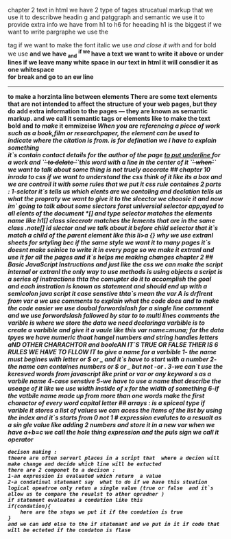  chapter 2 text 
  in html  we have 2 type of tages 
  strucatual markup that we use it to describwe headin g and patggraph and semantic  we use it  to provide extra info 
  we have from h1 to h6 for heeading h1 is the biggest 
   if we want to write pargraphe we use the <p> tag 
   if we want to make the font italic we use <i> and close it with </i> and for bold we use <b>
 and we have <sub> and</sub> <sup> if we </sup> have a text we want to write it above or under lines
   if we leave many white space in our text in html  it will  consdier it as one whitespace 
   <br/> for break and go to an ew line 
   <hr/> to make a horzinta line between elements 
   There are some text elements that are not intended to affect the
structure of your web pages, but they do add extra information to the
pages — they are known as semantic markup. and we call it semantic  tags or elements like 
 <strong> to make the text bold </strong>
 and <em> to make</em> it emmizeise 
 <cite>
When you are referencing a piece of work such as a book,film or researchpaper, the<cite> element can be used to indicate where the citation is from.
<dfn> is for defination we i have to explain something 
<address> it`s contain contact details for the author of the page 
 <ins> to put underline  </ins>for a work 
 and  `<del>` to delate `</del>`this word with a line in the center of it 
 `<s>` when`</s>` we want to talk about some thing is not truely accorate 
## chapter 10 inrada to css 
if we want to understand the css think of it like its a box and we are controil it with some rules that we put it 
css rule containes 2 parts : 1-selctor it`s tells us which elents are we contoling
 and declation  tells us what the propraty we want to give it to the sleector we choosie it 
  and now im` going to talk about some slectors 
  forst universial selector  app;ayed to all elents of  the document  *[]
  and type selector  matches the elements name like h1[]
class slecerotr  matches the lements that are in the same class  .note[]
 id slector and we talk about it before 
 child selector that it`s match a child of the parent element like this li>a {}
 why we use extranl sheets for srtyling 
 bec if the same style we want it to many pages it`s doesnt make seinice to write it in every page so we make it extranl and use it for all the pages 
 and it`s helps me making changes 
 chapter 2 
 ## Basic JavaScript Instructions
 and just like the css we can make the script internal or extranl 
 the only way to  use methods  is using objects 
 a script is a series of instractions thta the comupter do it to accomplish the goal and each  instration is known as statement  and should end up with a semicolon 
 java script  it case senstive thta`s mean the var A is drfirent from var a 
 we use  comments to explain what the code does  and to make the code easier we use doubal forwordslash  for a single line comment and we use forwordslash fallowed by star  to to multi lines comments 
 the varible is where we store the data we need 
 declaringa varbible is to create a varbible and give it a vaule like this 
 var name=muna;
  for the data tpyes we have numeric  thaat hangel numbers and string handles letters aND OTHER CHARACHTOR  and booleAN IT`S TRUE OR FALSE 
     THIER IS 6 RULES WE HAVE TO FLLOW IT  to give a name for a varbible 
     1- the name must begines with letter or $ or _ and it`s have to start with a number 
     2- the name can containes numbers or $ or _ but not -or .
     3-we can`t use the keresved words from javascript like print or var or any keyword s as a varbile name
     4-case senstive 
     5-we have to use a name that describe the useage of it like we use width instide of x for the width of something 
     6-if the vatbile name made up from more than one words make the first charactor of every word capital letter 
     ## arrays :
     is a spiceal type if varible it stores a list of values 
     we can acess the items of the list by using the index and it`s starts from 0 not 1 
     # expression evalutes to a resualt  as a sin gle value like adding 2 numbers and store it in a new var 
     when we have a+b=c we call the hole thing expression and the puls sign we call it operator

    decison making :
    theere are often serverl places in a script that  where a decion will make change and decide which line will be extucted 
    there are 2 componet to a decison : 
    1-an expression is evaluated which return  a value 
    2-a condatinal statemant say  what to do if we have this stuation 
    logical opeatroe only retun a single value (true or false  and it`s allow us to compare the reualst to ather opradner )
    if statement evaluates a condation like this 
    if(condation){
        here are the steps we put it if the condation is true 
    }
    and we can add else to the if statemant and we put in it if code that will be ecteted if the condaton is flase 
